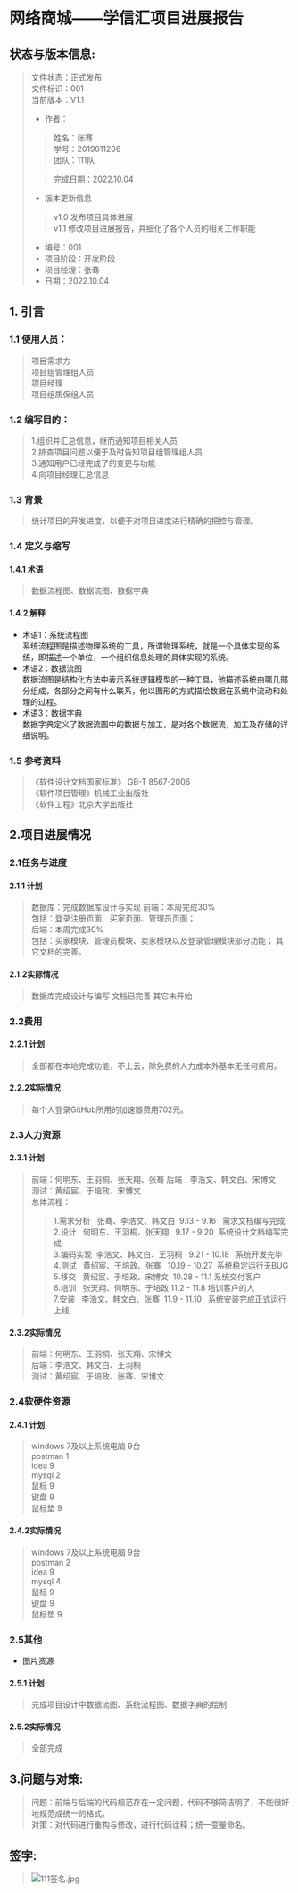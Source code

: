 # 网络商城——学信汇项目进展报告
## 状态与版本信息:
>文件状态：正式发布  
>文件标识：001  
>当前版本：V1.1
> - 作者：
> > 姓名：张骞  
>   学号：2019011206  
>   团队：111队
>
> > 完成日期：2022.10.04
> 
> - 版本更新信息
> >v1.0 发布项目具体进展   
>  v1.1 修改项目进展报告，并细化了各个人员的相关工作职能
> - 编号：001  
> - 项目阶段：开发阶段
> - 项目经理：张骞
> - 日期：2022.10.04

## 1.  引言
### 1.1 使用人员：
> 项目需求方   
> 项目组管理组人员  
> 项目经理  
> 项目组质保组人员  
### 1.2 编写目的：
> 1.组织并汇总信息，继而通知项目相关人员  
> 2.排查项目问题以便于及时告知项目组管理组人员   
> 3.通知用户已经完成了的变更与功能  
> 4.向项目经理汇总信息  
  
### 1.3 背景
> 统计项目的开发进度，以便于对项目进度进行精确的把控与管理。
### 1.4 定义与缩写
#### 1.4.1 术语  
> 数据流程图、数据流图、数据字典
#### 1.4.2 解释 
- 术语1：系统流程图  
  系统流程图是描述物理系统的工具，所谓物理系统，就是一个具体实现的系统，即描述一个单位，一个组织信息处理的具体实现的系统。
- 术语2：数据流图  
  数据流图是结构化方法中表示系统逻辑模型的一种工具，他描述系统由哪几部分组成，各部分之间有什么联系，他以图形的方式描绘数据在系统中流动和处理的过程。
- 术语3：数据字典  
  数据字典定义了数据流图中的数据与加工，是对各个数据流，加工及存储的详细说明。

### 1.5 参考资料
> 《软件设计文档国家标准》 GB-T 8567-2006  
> 《软件项目管理》机械工业出版社  
> 《软件工程》北京大学出版社



## 2.项目进展情况
### 2.1任务与进度
#### 2.1.1 计划
> 数据库：完成数据库设计与实现
> 前端：本周完成30%  
> 包括：登录注册页面、买家页面、管理员页面；   
> 后端：本周完成30%  
> 包括：买家模块、管理员模块、卖家模块以及登录管理模块部分功能；
> 其它文档的完善。
#### 2.1.2实际情况
> 数据库完成设计与编写
> 文档已完善
> 其它未开始
### 2.2费用
#### 2.2.1 计划
> 全部都在本地完成功能，不上云，除免费的人力成本外基本无任何费用。
#### 2.2.2实际情况
> 每个人登录GitHub所用的加速器费用702元。
### 2.3人力资源
#### 2.3.1 计划
> 前端：何明东、王羽桐、张天翔、张骞 
> 后端：李浩文、韩文白、宋博文  
> 测试：黄绍宸、于培政、宋博文  
> 总体流程：
> > 1.需求分析   张骞、李浩文、韩文白  9.13 - 9.16   需求文档编写完成  
2.设计   何明东、王羽桐、张天翔   9.17 - 9.20  系统设计文档编写完成  
3.编码实现  李浩文、韩文白、王羽桐   9.21 - 10.18   系统开发完毕  
4.测试   黄绍宸、于培政、张骞   10.19 - 10.27  系统稳定运行无BUG  
5.移交   黄绍宸、于培政、宋博文  10.28 - 11.1 系统交付客户  
6.培训   张天翔、何明东、于培政 11.2 - 11.8 培训客户的人  
7.安装   李浩文、韩文白、张骞  11.9 - 11.10   系统安装完成正式运行上线
#### 2.3.2实际情况
> 前端：何明东、王羽桐、张天翔、宋博文   
> 后端：李浩文、韩文白、王羽桐   
> 测试：黄绍宸、于培政、张骞、宋博文 
### 2.4软硬件资源
#### 2.4.1 计划
> windows 7及以上系统电脑 9台   
> postman 1  
> idea 9  
> mysql 2  
> 鼠标 9  
> 键盘 9   
> 鼠标垫 9  
#### 2.4.2实际情况
> windows 7及以上系统电脑 9台  
> postman 2   
> idea 9  
> mysql 4   
> 鼠标 9   
> 键盘 9   
> 鼠标垫 9 
### 2.5其他
- 图片资源  
#### 2.5.1 计划  
> 完成项目设计中数据流图、系统流程图、数据字典的绘制
#### 2.5.2实际情况  
> 全部完成

## 3.问题与对策:
> 问题：前端与后端的代码规范存在一定问题，代码不够简洁明了，不能很好地规范成统一的格式。   
> 对策：对代码进行重构与修改，进行代码诠释；统一变量命名。

## 签字:
> ![111签名.jpg](111签名.jpg)  